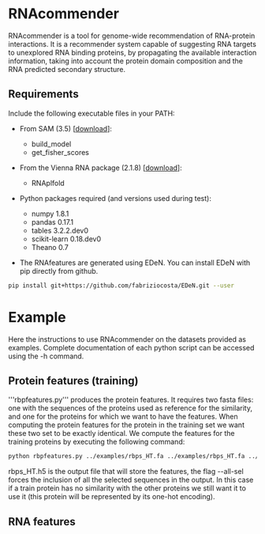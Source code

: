 # RNAcommender
RNAcommender is a tool for genome-wide recommendation of RNA-protein interactions. It is a recommender system capable of suggesting RNA targets to unexplored RNA binding proteins, by propagating the available interaction information, taking into account the protein domain composition and the RNA predicted secondary structure.

Requirements
------------
Include the following executable files in your PATH:
* From SAM (3.5) [[download](https://compbio.soe.ucsc.edu/sam2src/)]:
    - build_model
    - get_fisher_scores
* From the Vienna RNA package (2.1.8) [[download](https://www.tbi.univie.ac.at/RNA/)]:
    - RNAplfold

* Python packages required (and versions used during test):
    - numpy 1.8.1
    - pandas 0.17.1
    - tables 3.2.2.dev0
    - scikit-learn 0.18.dev0
    - Theano 0.7

* The RNAfeatures are generated using EDeN. You can install EDeN with pip directly from github.

```bash
pip install git+https://github.com/fabriziocosta/EDeN.git --user
```

Example
=======
Here the instructions to use RNAcommender on the datasets provided as examples. Complete documentation of each python script can be accessed using the -h command.

Protein features (training)
---------------------------
'''rbpfeatures.py''' produces the protein features. It requires two fasta files: one with the sequences of the proteins used as reference for the similarity, and one for the proteins for which we want to have the features. When computing the protein features for the protein in the training set we want these two set to be exactly identical. We compute the features for the training proteins by executing the following command:

```bash
python rbpfeatures.py ../examples/rbps_HT.fa ../examples/rbps_HT.fa ../examples/rbps_HT.h5 --all-sel
```
rbps_HT.h5 is the output file that will store the features, the flag --all-sel forces the inclusion of all the selected sequences in the output. In this case if a train protein has no similarity with the other proteins we still want it to use it (this protein will be represented by its one-hot encoding).

RNA features
------------

